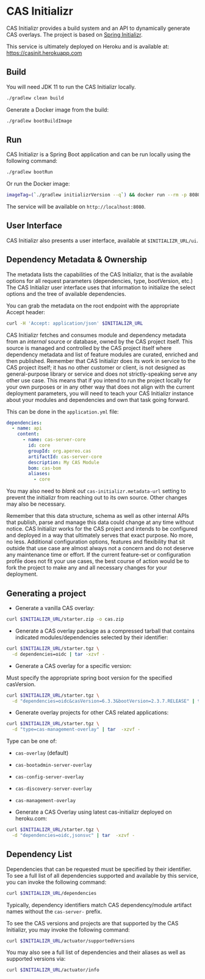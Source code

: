 # CAS Initializr

CAS Initializr provides a build system and an API to dynamically generate 
CAS overlays. The project is based on [Spring Initializr](https://github.com/spring-io/initializr).

This service is ultimately deployed on Heroku and is available at: https://casinit.herokuapp.com

## Build

You will need JDK 11 to run the CAS Initializr locally.

```bash
./gradlew clean build
```                  

Generate a Docker image from the build:

```bash
./gradlew bootBuildImage
```

## Run

CAS Initializr is a Spring Boot application and can be run locally using the following command:

```bash
./gradlew bootRun
```

Or run the Docker image:

```bash  
imageTag=(`./gradlew initializrVersion --q`) && docker run --rm -p 8080:8080 -t apereo/cas-initializr:$imageTag 
```

The service will be available on `http://localhost:8080`.

## User Interface

CAS Initializr also presents a user interface, available at `$INITIALIZR_URL/ui`.

## Dependency Metadata & Ownership

The metadata lists the capabilities of the CAS Initializr, that is the available options for all request parameters 
(dependencies, type, bootVersion, etc.) The CAS Initializr user interface uses that information to initialize the select options and the tree of available dependencies.

You can grab the metadata on the root endpoint with the appropriate Accept header:

```bash
curl -H 'Accept: application/json' $INITIALIZR_URL
```     

CAS Initializr fetches and consumes module and dependency metadata from an *internal* source or database, owned by the CAS project itself. 
This source is managed and controlled by the CAS project itself where dependency metadata and list of feature modules are curated, enriched 
and then published. Remember that CAS Initializr does its work in service to the CAS project itself; it has no other customer or 
client, is not designed as general-purpose library or service and does not strictly-speaking serve any other use case. This means that 
if you intend to run the project locally for your own purposes or in any other way that does not align with the current deployment parameters, 
you will need to teach your CAS Initializr instance about your modules and dependencies and own that task going forward. 

This can be done in the `application.yml` file:

```yaml
dependencies:
  - name: api
    content:
      - name: cas-server-core
        id: core
        groupId: org.apereo.cas
        artifactId: cas-server-core
        description: My CAS Module
        bom: cas-bom
        aliases:
          - core
```

You may also need to *blank out* `cas-initializr.metadata-url` setting to prevent the initializr from reaching out to its own source. Other changes may also be necessary.

Remember that this data structure, schema as well as other internal APIs that publish, parse and manage this data could change at any time without notice. 
CAS Initializr works for the CAS project and intends to be configured and deployed in a way that ultimately serves that exact purpose. No more, no less. Additional
configuration options, features and flexibility that sit outside that use case are almost always not a concern and do not deserve any maintenance time or effort. If the current feature-set or configuration profile does not fit your use cases, the best course of action would be to fork the project to make any and all necessary changes for your deployment.

## Generating a project

- Generate a vanilla CAS overlay:

```bash
curl $INITIALIZR_URL/starter.zip -o cas.zip
```

- Generate a CAS overlay package as a compressed tarball that contains indicated modules/dependencies selected by their identifier:

```bash
curl $INITIALIZR_URL/starter.tgz \
  -d dependencies=oidc | tar -xzvf -
```

- Generate a CAS overlay for a specific version:

Must specify the appropriate spring boot version for the specified casVersion.

```bash
curl $INITIALIZR_URL/starter.tgz \
  -d "dependencies=oidc&casVersion=6.3.3&bootVersion=2.3.7.RELEASE" | tar  -xzvf -
```

- Generate overlay projects for other CAS related applications:

```bash
curl $INITIALIZR_URL/starter.tgz \
  -d "type=cas-management-overlay" | tar  -xzvf -
```
Type can be one of:
  - `cas-overlay` (default)
  - `cas-bootadmin-server-overlay` 
  - `cas-config-server-overlay`
  - `cas-discovery-server-overlay`
  - `cas-management-overlay`

- Generate a CAS Overlay using latest cas-initializr deployed on heroku.com:

```bash
curl $INITIALIZR_URL/starter.tgz \
  -d "dependencies=oidc,jsonsvc" | tar  -xzvf -
```

## Dependency List

Dependencies that can be requested must be specified by their identifier. To see a full list of
all dependencies supported and available by this service, you can invoke the following command:

```bash
curl $INITIALIZR_URL/dependencies
```

Typically, dependency identifiers match CAS dependency/module artifact names without the `cas-server-` prefix.

To see the CAS versions and projects are that supported by the CAS Initializr, you may invoke the following command:

```bash
curl $INITIALIZR_URL/actuator/supportedVersions
```

You may also see a full list of dependencies and their aliases as well as supported versions via:

```bash
curl $INITIALIZR_URL/actuator/info
```
